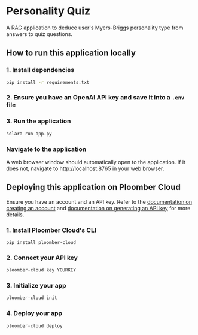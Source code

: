 # Personality Quiz

A RAG application to deduce user's Myers-Briggs personality type from answers to quiz questions.

## How to run this application locally

### 1. Install dependencies

```bash
pip install -r requirements.txt
```

### 2. Ensure you have an OpenAI API key and save it into a `.env` file


### 3. Run the application

```bash
solara run app.py
```

### Navigate to the application

A web browser window should automatically open to the application. If it does not, navigate to http://localhost:8765 in your web browser.

## Deploying this application on Ploomber Cloud

Ensure you have an account and an API key. Refer to the [documentation on creating an account](https://docs.cloud.ploomber.io/en/latest/quickstart/signup.html) and [documentation on generating an API key](https://docs.cloud.ploomber.io/en/latest/quickstart/apikey.html) for more details.

### 1. Install Ploomber Cloud's CLI

```bash
pip install ploomber-cloud
```

### 2. Connect your API key

```bash
ploomber-cloud key YOURKEY
```

### 3. Initialize your app

```bash
ploomber-cloud init
```

### 4. Deploy your app

```bash
ploomber-cloud deploy
```